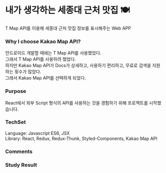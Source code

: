 # 내가 생각하는 세종대 근처 맛집 🍽
T Map API를 이용해 세종대 근처 맛집 정보를 표시해주는 Web APP

### Why I choose Kakao Map API?
안드로이드 개발할 때에는 T Map API를 사용했었다.   
그래서 T Map API를 사용하려 했었다.   
하지만 Kakao Map API가 Docs가 상세하고, 사용하기 편리하고, 무료로 검색을 지원하는 횟수가 많았다.   
그래서 Kakao Map API를 선택하게 되었다.   


### Purpose
React에서 외부 Script 형식의 API를 사용하는 것을 경험하기 위해 프로젝트를 시작했습니다.

### TechSet
Language: Javascript ES6, JSX   
Library: React, Redux, Redux-Thunk, Styled-Components, Kakao Map API 

### Comments

### Study Result






